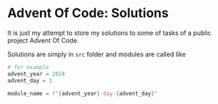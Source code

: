 # Advent Of Code: Solutions

It is just my attempt to store my solutions to some of tasks of a public project Advent Of Code.

Solutions are simply in `src` folder and modules are called like
```python
# for example
advent_year = 2024
advent_day = 1

module_name = f"{advent_year}-day-{advent_day}"
```
